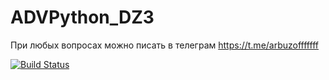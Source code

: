 # ADVPython_DZ3
При любых вопросах можно писать в телеграм https://t.me/arbuzofffffff

[![Build Status](https://app.travis-ci.com/mishanko/DZ3.svg?token=YyEjbaET5wHAXWbmYeBJ&branch=master)](https://app.travis-ci.com/mishanko/DZ3)
